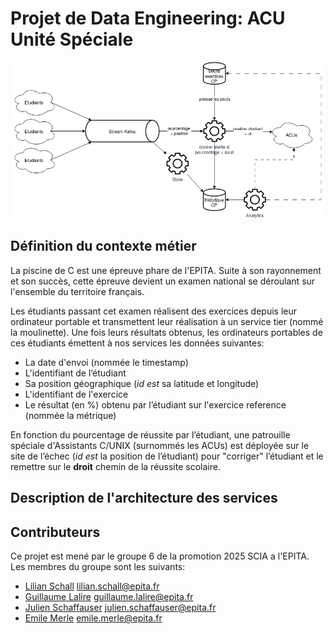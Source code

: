 # Projet de Data Engineering: ACU Unité Spéciale

<div align="center">
    <a href="https://github.com/LilianSchall/DataEngineeringGp6">
        <img src="images/architecture.png" alt="Architecture" width="500"
        height="250">
    </a>
</div>

## Définition du contexte métier

La piscine de C est une épreuve phare de l'EPITA. Suite à son rayonnement et son succès, cette épreuve devient un examen national se déroulant sur l'ensemble du territoire français.

Les étudiants passant cet examen réalisent des exercices depuis leur ordinateur portable et transmettent leur réalisation à un service tier (nommé la moulinette). Une fois leurs résultats obtenus, les ordinateurs portables de ces étudiants émettent à nos services les données suivantes:
- La date d'envoi (nommée le timestamp)
- L'identifiant de l’étudiant
- Sa position géographique (*id est* sa latitude et longitude)
- L'identifiant de l'exercice
- Le résultat (en %) obtenu par l’étudiant sur l'exercice reference (nommée la métrique)

En fonction du pourcentage de réussite par l’étudiant, une patrouille spéciale d'Assistants C/UNIX (surnommés les ACUs) est déployée sur le site de l’échec (*id est* la position de l’étudiant) pour "corriger" l’étudiant et le remettre sur le **droit** chemin de la réussite scolaire.

## Description de l'architecture des services


## Contributeurs

Ce projet est mené par le groupe 6 de la promotion 2025 SCIA a l'EPITA.
Les membres du groupe sont les suivants:
- [Lilian Schall](https://github.com/LilianSchall) <lilian.schall@epita.fr> 
- [Guillaume Lalire](https://github.com/GuillaumeLalire) <guillaume.lalire@epita.fr>
- [Julien Schaffauser](https://github.com/JulienSchaff) <julien.schaffauser@epita.fr>
- [Emile Merle](https://github.com/Echidori) <emile.merle@epita.fr>
